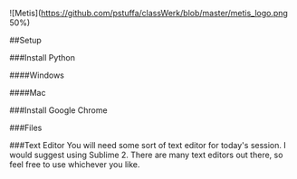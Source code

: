 
![Metis](https://github.com/pstuffa/classWerk/blob/master/metis_logo.png 50%)


##Setup 



###Install Python 

####Windows 





####Mac








###Install Google Chrome







###Files







###Text Editor
You will need some sort of text editor for today's session. I would suggest using Sublime 2. There are many text editors out there, so feel free to use whichever you like. 

















